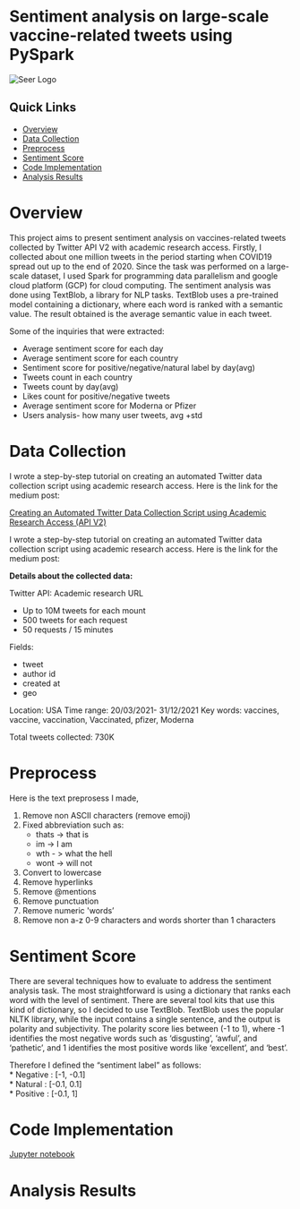 # Sentiment analysis on large-scale vaccine-related tweets using PySpark

![Seer Logo](https://cdn.stackblogger.com/wp-content/uploads/2019/08/twitter-api.jpg)

## Quick Links

  - [Overview](#overview)
  - [Data Collection](#data-collection)
  - [Preprocess](#preprocess)
  - [Sentiment Score](#sentiment-score)
  - [Code Implementation](#code-implementation)  
  - [Analysis Results](#analysis-results)


# Overview

This project aims to present sentiment analysis on vaccines-related tweets collected by Twitter API V2 with academic research access. Firstly, I collected about one million tweets in the period starting when COVID19 spread out up to the end of 2020. Since the task was performed on a large-scale dataset, I used Spark for programming data parallelism and google cloud platform (GCP) for cloud computing. 
The sentiment analysis was done using TextBlob, a library for NLP tasks. TextBlob uses a pre-trained model containing a dictionary, where each word is ranked with a semantic value. The result obtained is the average semantic value in each tweet.

Some of the inquiries that were extracted:
 - Average sentiment score for each day
 - Average sentiment score for each country
 - Sentiment score for positive/negative/natural label by day(avg)
 - Tweets count in each country
 - Tweets count by day(avg)
 - Likes count for positive/negative tweets
 - Average sentiment score for Moderna or Pfizer
 - Users analysis- how many user tweets, avg +std


# Data Collection

I wrote a step-by-step tutorial on creating an automated Twitter data collection script using academic research access. Here is the link for the medium post:

[Creating an Automated Twitter Data Collection Script using Academic Research Access (API V2)](https://medium.com/@rotem_bar/creating-an-automated-twitter-data-collection-script-using-academic-research-access-api-v2-aaacb419e123 "Creating an Automated Twitter Data Collection Script using Academic Research Access (API V2)")

I wrote a step-by-step tutorial on creating an automated Twitter data collection script using academic research access. Here is the link for the medium post:

**Details about the collected data:**

Twitter API: Academic research URL
  * Up to 10M tweets for each mount
  * 500 tweets for each request
  * 50 requests / 15 minutes


Fields: 
- tweet
- author id
- created at
- geo


Location: USA
Time range: 20/03/2021- 31/12/2021
Key words: vaccines, vaccine, vaccination, Vaccinated, pfizer, Moderna

Total tweets collected: 730K

# Preprocess

Here is the text preprosess I made, 
1. Remove non ASCII characters (remove emoji)
2. Fixed abbreviation such as:
      * thats -> that is
      * im -> I am
      * wth - > what the hell
      * wont -> will not
3. Convert to lowercase
4. Remove hyperlinks
5. Remove @mentions
6. Remove punctuation
7. Remove numeric 'words’
8. Remove non a-z 0-9 characters and words shorter than 1 characters


# Sentiment Score

There are several techniques how to evaluate to address the sentiment analysis task. The most straightforward is using a dictionary that ranks each word with the level of sentiment. There are several tool kits that use this kind of dictionary, so I decided to use TextBlob.  TextBlob uses the popular NLTK library, while the input contains a single sentence, and the output is polarity and subjectivity. The polarity score lies between (-1 to 1), where -1 identifies the most negative words such as ‘disgusting’, ‘awful’, and ‘pathetic’, and 1 identifies the most positive words like ‘excellent’, and ‘best’. 

Therefore I defined the “sentiment label” as follows:
<br>	* Negative : [-1, -0.1]
<br>	* Natural : [-0.1, 0.1]
<br>	* Positive : [-0.1, 1]
  
  


# Code Implementation

[Jupyter notebook](https://github.com/rotembaruch/Product-Recommendation-System/blob/main/Product%20Recommendation%20System.ipynb "Jupyter notebook")

# Analysis Results



